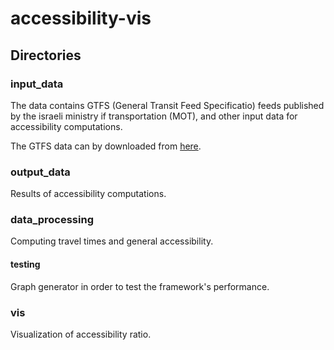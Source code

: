 # accessibility-vis

## Directories

### input_data
The data contains GTFS (General Transit Feed Specificatio) feeds published 
by the israeli ministry if transportation (MOT), and other input data for accessibility computations. 

The GTFS data can by downloaded from [here](ftp://199.203.58.18/).

### output_data
Results of accessibility computations.

### data_processing
Computing travel times and general accessibility.
#### testing
Graph generator in order to test the framework's performance.

### vis
Visualization of accessibility ratio.
